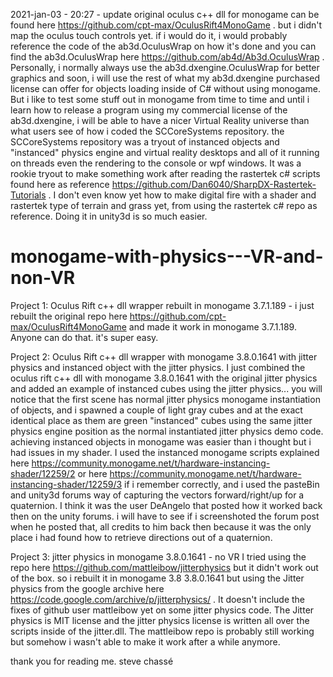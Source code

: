 2021-jan-03 - 20:27 - update
original oculus c++ dll for monogame can be found here https://github.com/cpt-max/OculusRift4MonoGame . but i didn't map the oculus touch controls yet. if i would do it, i would probably reference the code of the ab3d.OculusWrap on how it's done and you can find the ab3d.OculusWrap here https://github.com/ab4d/Ab3d.OculusWrap . Personally, i normally always use the ab3d.dxengine.OculusWrap for better graphics and soon, i will use the rest of what my ab3d.dxengine purchased license can offer for objects loading inside of C# without using monogame. But i like to test some stuff out in monogame from time to time and until i learn how to release a program using my commercial license of the ab3d.dxengine, i will be able to have a nicer Virtual Reality universe than what users see of how i coded the SCCoreSystems repository. the SCCoreSystems repository was a tryout of instanced objects and "instanced" physics engine and virtual reality desktops and all of it running on threads even the rendering to the console or wpf windows. It was a rookie tryout to make something work after reading the rastertek c# scripts found here as reference https://github.com/Dan6040/SharpDX-Rastertek-Tutorials . I don't even know yet how to make digital fire with a shader and rastertek type of terrain and grass yet, from using the rastertek c# repo as reference. Doing it in unity3d is so much easier.

# monogame-with-physics---VR-and-non-VR

Project 1: Oculus Rift c++ dll wrapper rebuilt in monogame 3.7.1.189 - i just rebuilt the original repo here https://github.com/cpt-max/OculusRift4MonoGame and made it work in monogame 3.7.1.189. Anyone can do that. it's super easy.


Project 2: Oculus Rift c++ dll wrapper with monogame 3.8.0.1641 with jitter physics and instanced object with the jitter physics.
I just combined the oculus rift c++ dll with monogame 3.8.0.1641 with the original jitter physics and added an example of instanced
cubes using the jitter physics... you will notice that the first scene has normal jitter physics monogame instantiation of objects, and i spawned a couple of light gray cubes and at the exact identical place as them are green "instanced" cubes using the same jitter
physics engine position as the normal instantiated jitter physics demo code. achieving instanced objects in monogame was easier than i thought but i had issues in my shader. I used the instanced monogame scripts explained here https://community.monogame.net/t/hardware-instancing-shader/12259/2 or here https://community.monogame.net/t/hardware-instancing-shader/12259/3 if i remember correctly, and i used the pasteBin and unity3d forums way of capturing the vectors forward/right/up
for a quaternion. I think it was the user DeAngelo that posted how it worked back then on the unity forums. i will have to see if i screenshoted the forum post when he posted that, all credits to him back then because it was the only place i had found how to retrieve directions out of a quaternion.

Project 3: jitter physics in monogame 3.8.0.1641 - no VR
I tried using the repo here https://github.com/mattleibow/jitterphysics but it didn't work out of the box. so i rebuilt it in monogame 3.8 3.8.0.1641 but using the Jitter physics from the google archive here https://code.google.com/archive/p/jitterphysics/ .  It doesn't include the fixes of github user mattleibow yet on some jitter physics code. The Jitter physics is MIT license and the jitter physics license is written all over the scripts inside of the jitter.dll. The mattleibow repo is probably still working but somehow i wasn't able to make it work after a while anymore.

thank you for reading me.
steve chassé




